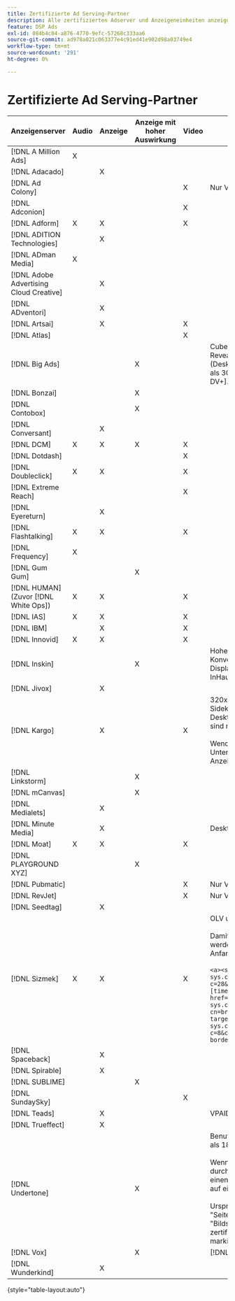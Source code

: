 ```yaml
---
title: Zertifizierte Ad Serving-Partner
description: Alle zertifizierten Adserver und Anzeigeneinheiten anzeigen.
feature: DSP Ads
exl-id: 084b4c04-a876-4770-9efc-57268c333aa6
source-git-commit: ad978a021c063377e4c91ed41e902d98a03749e4
workflow-type: tm+mt
source-wordcount: '291'
ht-degree: 0%

---
```


# Zertifizierte Ad Serving-Partner

| Anzeigenserver | Audio | Anzeige | Anzeige mit hoher Auswirkung | Video | Besondere Anforderungen und Hinweise |
| --- | --- | --- | --- | --- | --- |
| [!DNL A Million Ads] | X |  |  |  |  |
| [!DNL Adacado] |  | X |  |  |  |
| [!DNL Ad Colony] |  |  |  | X | Nur VAST Mobile |
| [!DNL Adconion] |  |  |  | X |  |
| [!DNL Adform] | X | X |  | X |  |
| [!DNL ADITION Technologies] |  | X |  |  |  |
| [!DNL ADman Media] | X |  |  |  |  |
| [!DNL Adobe Advertising Cloud Creative] |  | X |  |  |  |
| [!DNL ADventori] |  | X |  |  |  |
| [!DNL Artsai] |  | X |  | X |  |
| [!DNL Atlas] |  |  |  | X |  |
| [!DNL Big Ads] |  |  | X |  | Cube (Desktop), Cube (Mobil), Karten (Desktop), Big Reveal (Desktop), Cine-Cube (Desktop), Cinematics (Desktop). Richten Sie alle diese Anzeigentypen in DSP als 300 x 250 ein. Nur zertifiziert über [!DNL Magnite DV+]. |
| [!DNL Bonzai] |  |  | X |  |  |
| [!DNL Contobox] |  |  | X |  |  |
| [!DNL Conversant] |  | X |  |  |  |
| [!DNL DCM] | X | X | X | X |  |
| [!DNL Dotdash] |  |  |  | X |  |
| [!DNL Doubleclick] | X | X |  | X |  |
| [!DNL Extreme Reach] |  |  |  | X |  |
| [!DNL Eyereturn] |  | X |  |  |  |
| [!DNL Flashtalking] | X | X |  | X |  |
| [!DNL Frequency] | X |  |  |  |  |
| [!DNL Gum Gum] |  |  | X |  |  |
| [!DNL HUMAN] (Zuvor [!DNL White Ops]) | X | X |  | X |  |
| [!DNL IAS] | X | X |  | X |  |
| [!DNL IBM] |  | X |  | X |  |
| [!DNL Innovid] | X | X |  | X |  |
| [!DNL Inskin] |  |  | X |  | Hohe Schlaganfälle (einschließlich Cavai-Konversationsanzeigen) müssen von einer 180 x 150 Display-Deal-ID im gesamten Inventarnetzwerk von InHautfächern bereitgestellt werden. |
| [!DNL Jivox] |  | X |  |  |  |
| [!DNL Kargo] |  | X |  | X | 320x50 Anker, BYOC, Hover, Breakout, Breakaway und Sidekick; 300x250 Outstream, HighRise; Standard-Desktop-Anzeige (spezielle Anzeigen-Plug-in-IDs sind nicht erforderlich); Video Anchor (nur VAST)</br></br>Wenden Sie sich an [!DNL Adobe] Account-Team für Unterstützung bei der Einrichtung von Anzeigeneinheiten. |
| [!DNL Linkstorm] |  |  | X |  |  |
| [!DNL mCanvas] |  |  | X |  |  |
| [!DNL Medialets] |  | X |  |  |  |
| [!DNL Minute Media] |  | X |  |  | Desktop-Design (970x250) |
| [!DNL Moat] | X | X |  | X |  |
| [!DNL PLAYGROUND XYZ] |  |  | X |  |  |
| [!DNL Pubmatic] |  |  |  | X | Nur VAST |
| [!DNL RevJet] |  |  |  | X | Nur VAST |
| [!DNL Seedtag] |  | X |  |  |  |
| [!DNL Sizmek] | X | X |  | X | OLV und CTV</br></br>Damit die Tags in der Benutzeroberfläche gerendert werden, umbrechen Sie das Tag mit `<a>` -Tags (am Anfang und am Ende). Siehe Beispiel-Tag unten:</br></br>```<a><script src="https://bs.serving-sys.com/Serving/adServer.bs?c=28&cn=display&pli=1074570064&w=900&h=550&ord=[timestamp]&ifrm=-1&z=0"></script> <noscript> <a href="https://bs.serving-sys.com/Serving/adServer.bs?cn=brd&pli=1074570064&Page=&Pos=-602368150" target="_blank"> <img src="https://bs.serving-sys.com/Serving/adServer.bs?c=8&cn=display&pli=1074570064&Page=&Pos=-602368150" border=0 width=900 height=550></a> </noscript><a>``` |
| [!DNL Spaceback] |  | X |  |  |  |
| [!DNL Spirable] |  | X |  |  |  |
| [!DNL SUBLIME] |  |  | X |  |  |
| [!DNL SundaySky] |  |  |  | X |  |
| [!DNL Teads] |  | X |  |  | VPAID wird im Outstream-Inventar nicht unterstützt. |
| [!DNL Trueffect] |  | X |  |  |  |
| [!DNL Undertone] |  |  | X |  | Benutzerdefinierte Seitengänger-Anzeigeneinheit, die als 180x150 in DSP hochgeladen wurde</br></br>Wenn Index Exchange eine 180x150-Auktion durchläuft und DSP Gebote auf der Auktion abgibt und einen Impression liefert, wird der Kreativschaffende auf eine ganzseitige Display-Anzeige erweitert.</br></br>Ursprünglich für die Anzeigeneinheiten &quot;Seitenübersicht&quot;, &quot;Erweiterbarer Zusammenhalt&quot;und &quot;Bildschirmverschiebung&quot;zertifiziert. Dies muss neu zertifiziert werden, wobei die Schritte für Prozesse markiert sind. |
| [!DNL Vox] |  |  | X |  | [!DNL Athena] Anzeigeneinheiten |
| [!DNL Wunderkind] |  | X |  |  |  |

{style=&quot;table-layout:auto&quot;}
